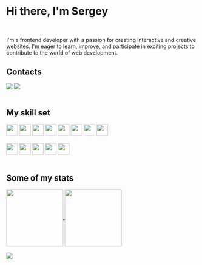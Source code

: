 <h1>Hi there, I'm Sergey</h1>
<br />

I'm a frontend developer with a passion for creating interactive and creative websites. I'm eager to learn, improve, and participate in exciting projects to contribute to the world of web development.

<h2>Contacts</h2>
<div>
  <a href="https://t.me/SergAsEnt" target="_blank" rel="noopener"><img src="https://img.shields.io/badge/-Telegram-090909?style=for-the-badge&logo=telegram&logoColor=27A0D9" /></a>
  <a href="mailto:sega12b@yandex.ru" target="_blank" rel="noopener"><img src="https://img.shields.io/badge/Email-D14836?style=for-the-badge&logo=maildotru&logoColor=white" /></a>
</div>

<br />

<h2>My skill set</h2>
<div>
  <img src="https://img.shields.io/badge/react-00a7d1?style=for-the-badge&logo=react&logoColor=fff" height="30" />
  <img src="https://img.shields.io/badge/javascript-ccb100?style=for-the-badge&logo=javascript&logoColor=fff" height="30" />
  <img src="https://img.shields.io/badge/html5-D14836?style=for-the-badge&logo=html5&logoColor=fff" height="30" />
  <img src="https://img.shields.io/badge/css3-%231572B6?style=for-the-badge&logo=css3&logoColor=fff" height="30" />
  <img src="https://img.shields.io/badge/bem-555555?style=for-the-badge&logo=bem&logoColor=fff" height="30" />
  <img src="https://img.shields.io/badge/git-D43702?style=for-the-badge&logo=git&logoColor=fff" height="30" />
  <img src="https://img.shields.io/badge/webpack-0A5E9E?style=for-the-badge&logo=webpack&logoColor=fff" height="30" />
  <img src="https://img.shields.io/badge/eslint-6358D4?style=for-the-badge&logo=eslint&logoColor=fff" height="30" />
</div>
<br />
<div>
  <img src="https://img.shields.io/badge/node.js-26e00?style=for-the-badge&logo=nodedotjs&logoColor=fff" height="30" />
  <img src="https://img.shields.io/badge/express-888?style=for-the-badge&logo=express&logoColor=fff" height="30" />
  <img src="https://img.shields.io/badge/mongodb-00bd52?style=for-the-badge&logo=mongodb&logoColor=fff" height="30" />
  <img src="https://img.shields.io/badge/nginx-009900?style=for-the-badge&logo=nginx&logoColor=fff" height="30" />
  <img src="https://img.shields.io/badge/bash-73878C?style=for-the-badge&logo=gnubash&logoColor=fff" height="30" />
</div>
<br />

<h2>Some of my stats</h2>

<a href="https://github.com/anuraghazra/github-readme-stats">
  <img height=150 align="center" src="https://github-readme-stats.vercel.app/api?username=sergasent&show_icons=true&theme=holi&hide_title=true" />
</a>
<a href="https://github.com/anuraghazra/convoychat">
  <img height="150" align="center" src="https://github-readme-stats.vercel.app/api/top-langs/?username=sergasent&layout=compact&theme=holi&langs_count=8" />
</a>
<br />
<br />
<div>
  <a href="https://www.codewars.com/users/sergasent">
    <img align="top" src="https://www.codewars.com/users/sergasent/badges/large" />
  </a>
</div>

<!--
**sergasent/sergasent** is a ✨ _special_ ✨ repository because its `README.md` (this file) appears on your GitHub profile.

Here are some ideas to get you started:

- 🌱 I’m currently learning ...
- 👯 I’m looking to collaborate on ...
- 🤔 I’m looking for help with ...
- 💬 Ask me about ...
- 📫 How to reach me: ...
- 😄 Pronouns: ...
- ⚡ Fun fact: ...
-->
